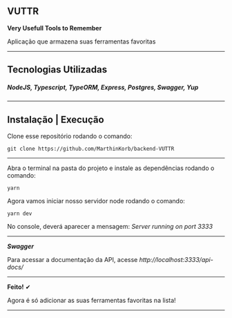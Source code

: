 ## VUTTR

**Very Usefull Tools to Remember**

Aplicação que armazena suas ferramentas favoritas

----------------------------------

## Tecnologias Utilizadas

##### NodeJS, Typescript, TypeORM, Express, Postgres, Swagger, Yup

----------------------------------------------------

## Instalação | Execução

Clone esse repositório rodando o comando:

    git clone https://github.com/MarthinKorb/backend-VUTTR


----------------------------------------------------

Abra o terminal na pasta do projeto e instale as dependências rodando o comando:

    yarn 

Agora vamos iniciar nosso servidor node rodando o comando:

    yarn dev

No console, deverá aparecer a mensagem: *Server running on port 3333*

_________________________________________________________________

***Swagger***

Para acessar a documentação da API, acesse *http://localhost:3333/api-docs/*

_____________________________________________________

**Feito!** ✔

Agora é só adicionar as suas ferramentas favoritas na lista!

----------------------------------------------------


